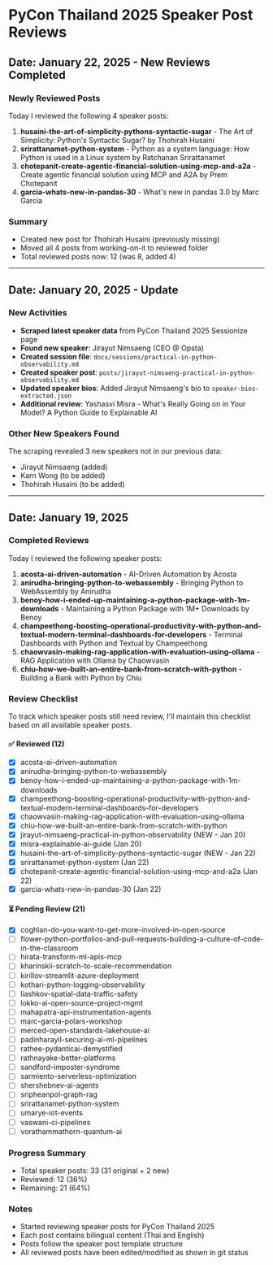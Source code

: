 # PyCon Thailand 2025 Speaker Post Reviews

## Date: January 22, 2025 - New Reviews Completed

### Newly Reviewed Posts
Today I reviewed the following 4 speaker posts:

1. **husaini-the-art-of-simplicity-pythons-syntactic-sugar** - The Art of Simplicity: Python's Syntactic Sugar? by Thohirah Husaini
2. **srirattanamet-python-system** - Python as a system language: How Python is used in a Linux system by Ratchanan Srirattanamet
3. **chotepanit-create-agentic-financial-solution-using-mcp-and-a2a** - Create agentic financial solution using MCP and A2A by Prem Chotepanit
4. **garcia-whats-new-in-pandas-30** - What's new in pandas 3.0 by Marc Garcia

### Summary
- Created new post for Thohirah Husaini (previously missing)
- Moved all 4 posts from working-on-it to reviewed folder
- Total reviewed posts now: 12 (was 8, added 4)

---

## Date: January 20, 2025 - Update

### New Activities
- **Scraped latest speaker data** from PyCon Thailand 2025 Sessionize page
- **Found new speaker**: Jirayut Nimsaeng (CEO @ Opsta)
- **Created session file**: `docs/sessions/practical-in-python-observability.md`
- **Created speaker post**: `posts/jirayut-nimsaeng-practical-in-python-observability.md`
- **Updated speaker bios**: Added Jirayut Nimsaeng's bio to `speaker-bios-extracted.json`
- **Additional review**: Yashasvi Misra - What's Really Going on in Your Model? A Python Guide to Explainable AI

### Other New Speakers Found
The scraping revealed 3 new speakers not in our previous data:
- Jirayut Nimsaeng (added)
- Karn Wong (to be added)
- Thohirah Husaini (to be added)

---

## Date: January 19, 2025

### Completed Reviews
Today I reviewed the following speaker posts:

1. **acosta-ai-driven-automation** - AI-Driven Automation by Acosta
2. **anirudha-bringing-python-to-webassembly** - Bringing Python to WebAssembly by Anirudha
3. **benoy-how-i-ended-up-maintaining-a-python-package-with-1m-downloads** - Maintaining a Python Package with 1M+ Downloads by Benoy
4. **champeethong-boosting-operational-productivity-with-python-and-textual-modern-terminal-dashboards-for-developers** - Terminal Dashboards with Python and Textual by Champeethong
5. **chaowvasin-making-rag-application-with-evaluation-using-ollama** - RAG Application with Ollama by Chaowvasin
6. **chiu-how-we-built-an-entire-bank-from-scratch-with-python** - Building a Bank with Python by Chiu

### Review Checklist
To track which speaker posts still need review, I'll maintain this checklist based on all available speaker posts.

#### ✅ Reviewed (12)
- [x] acosta-ai-driven-automation
- [x] anirudha-bringing-python-to-webassembly
- [x] benoy-how-i-ended-up-maintaining-a-python-package-with-1m-downloads
- [x] champeethong-boosting-operational-productivity-with-python-and-textual-modern-terminal-dashboards-for-developers
- [x] chaowvasin-making-rag-application-with-evaluation-using-ollama
- [x] chiu-how-we-built-an-entire-bank-from-scratch-with-python
- [x] jirayut-nimsaeng-practical-in-python-observability (NEW - Jan 20)
- [x] misra-explainable-ai-guide (Jan 20)
- [x] husaini-the-art-of-simplicity-pythons-syntactic-sugar (NEW - Jan 22)
- [x] srirattanamet-python-system (Jan 22)
- [x] chotepanit-create-agentic-financial-solution-using-mcp-and-a2a (Jan 22)
- [x] garcia-whats-new-in-pandas-30 (Jan 22)

#### ⏳ Pending Review (21)
- [x] coghlan-do-you-want-to-get-more-involved-in-open-source
- [ ] flower-python-portfolios-and-pull-requests-building-a-culture-of-code-in-the-classroom
- [ ] hirata-transform-ml-apis-mcp
- [ ] kharinskii-scratch-to-scale-recommendation
- [ ] kirillov-streamlit-azure-deployment
- [ ] kothari-python-logging-observability
- [ ] liashkov-spatial-data-traffic-safety
- [ ] lokko-ai-open-source-project-mgmt
- [ ] mahapatra-api-instrumentation-agents
- [ ] marc-garcia-polars-workshop
- [ ] merced-open-standards-lakehouse-ai
- [ ] padinharayil-securing-ai-ml-pipelines
- [ ] rathee-pydanticai-demystified
- [ ] rathnayake-better-platforms
- [ ] sandford-imposter-syndrome
- [ ] sarmiento-serverless-optimization
- [ ] shershebnev-ai-agents
- [ ] sripheanpol-graph-rag
- [ ] srirattanamet-python-system
- [ ] umarye-iot-events
- [ ] vaswani-ci-pipelines
- [ ] vorathammathorn-quantum-ai

### Progress Summary
- Total speaker posts: 33 (31 original + 2 new)
- Reviewed: 12 (36%)
- Remaining: 21 (64%)

### Notes
- Started reviewing speaker posts for PyCon Thailand 2025
- Each post contains bilingual content (Thai and English)
- Posts follow the speaker post template structure
- All reviewed posts have been edited/modified as shown in git status